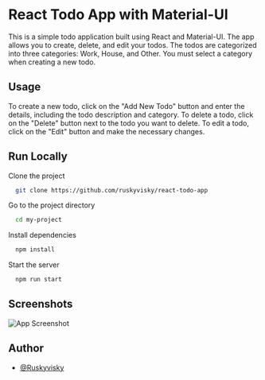 
# React Todo App with Material-UI

This is a simple todo application built using React and Material-UI. The app allows you to create, delete, and edit your todos. The todos are categorized into three categories: Work, House, and Other. You must select a category when creating a new todo.


## Usage

To create a new todo, click on the "Add New Todo" button and enter the details, including the todo description and category. To delete a todo, click on the "Delete" button next to the todo you want to delete. To edit a todo, click on the "Edit" button and make the necessary changes.


## Run Locally

Clone the project

```bash
  git clone https://github.com/ruskyvisky/react-todo-app
```

Go to the project directory

```bash
  cd my-project
```

Install dependencies

```bash
  npm install
```

Start the server

```bash
  npm run start
```


## Screenshots

![App Screenshot](https://imgur.com/a/Br2jxXt)


## Author

- [@Ruskyvisky](https://github.com/ruskyvisky)

